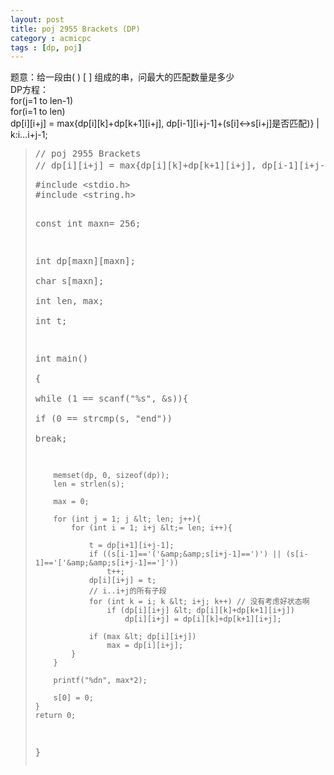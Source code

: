 ```yaml
---
layout: post
title: poj 2955 Brackets (DP)
category : acmicpc
tags : [dp, poj]
---
```


题意：给一段由( ) [ ] 组成的串，问最大的匹配数量是多少    
DP方程：    
for(j=1 to len-1)    
for(i=1 to len)    
dp[i][i+j] = max{dp[i][k]+dp[k+1][i+j], dp[i-1][i+j-1]+(s[i]&lt;-&gt;s[i+j]是否匹配)} | k:i...i+j-1;    
<blockquote>    
<pre>// poj 2955 Brackets    
// dp[i][i+j] = max{dp[i][k]+dp[k+1][i+j], dp[i-1][i+j-1]+(s[i]&lt;-&gt;s[i+j]是否匹配)} | k:i...i+j-1;</pre>    
<!--more-->    
<pre>#include &lt;stdio.h&gt;    
#include &lt;string.h&gt;    
    
const int maxn= 256;    
    
int dp[maxn][maxn];    
char s[maxn];    
int len, max;    
int t;    
    
int main()    
{    
    while (1 == scanf("%s", &amp;s)){    
        if (0 == strcmp(s, "end"))    
            break;    
    
        memset(dp, 0, sizeof(dp));    
        len = strlen(s);    
    
        max = 0;    
    
        for (int j = 1; j &lt; len; j++){    
            for (int i = 1; i+j &lt;= len; i++){        
    
                t = dp[i+1][i+j-1];    
                if ((s[i-1]=='('&amp;&amp;s[i+j-1]==')') || (s[i-1]=='['&amp;&amp;s[i+j-1]==']'))    
                    t++;    
                dp[i][i+j] = t;    
                // i..i+j的所有子段    
                for (int k = i; k &lt; i+j; k++) // 没有考虑好状态啊    
                    if (dp[i][i+j] &lt; dp[i][k]+dp[k+1][i+j])    
                        dp[i][i+j] = dp[i][k]+dp[k+1][i+j];    
    
                if (max &lt; dp[i][i+j])    
                    max = dp[i][i+j];    
            }    
        }    
    
        printf("%dn", max*2);    
    
        s[0] = 0;    
    }    
    return 0;    
}</pre>    
</blockquote>